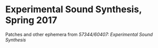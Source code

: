 # Experimental Sound Synthesis, Spring 2017

Patches and other ephemera from *57344/60407: Experimental Sound Synthesis*
